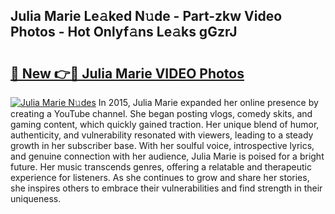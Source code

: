## Julia Marie Le𝚊ked N𝚞de - Part-zkw Video Photos - Hot Onlyf𝚊ns Le𝚊ks gGzrJ

# <h2><a href="http://ab99986.deff.icu/?id=Julia+Marie">🔗 New 👉🔴 Julia Marie VIDEO Photos</a></h2>

[![Julia Marie N𝚞des](https://i.imgur.com/rIISA9y.gif)](http://ab99986.deff.icu/?id=Julia+Marie)
In 2015, Julia Marie expanded her online presence by creating a YouTube channel. She began posting vlogs, comedy skits, and gaming content, which quickly gained traction. Her unique blend of humor, authenticity, and vulnerability resonated with viewers, leading to a steady growth in her subscriber base. With her soulful voice, introspective lyrics, and genuine connection with her audience, Julia Marie is poised for a bright future. Her music transcends genres, offering a relatable and therapeutic experience for listeners. As she continues to grow and share her stories, she inspires others to embrace their vulnerabilities and find strength in their uniqueness.
